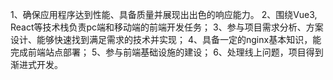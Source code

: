 1、确保应用程序达到性能、具备质量并展现出出色的响应能力。 
2、围绕Vue3, React等技术栈负责pc端和移动端的前端开发任务；
3、参与项目需求分析、方案设计、能够快速找到满足需求的技术并实现；
4、具备一定的nginx基本知识，能完成前端站点部署；
5、参与前端基础设施的建设；
6、处理线上问题，项目得到渐进式开发。